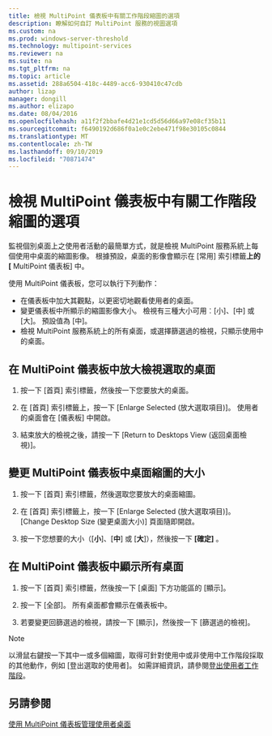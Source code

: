 ```yaml
---
title: 檢視 MultiPoint 儀表板中有關工作階段縮圖的選項
description: 瞭解如何自訂 MultiPoint 服務的視圖選項
ms.custom: na
ms.prod: windows-server-threshold
ms.technology: multipoint-services
ms.reviewer: na
ms.suite: na
ms.tgt_pltfrm: na
ms.topic: article
ms.assetid: 288a6504-418c-4489-acc6-930410c47cdb
author: lizap
manager: dongill
ms.author: elizapo
ms.date: 08/04/2016
ms.openlocfilehash: a11f2f2bbafe4d21e1cd5d56d66a97e08cf35b11
ms.sourcegitcommit: f6490192d686f0a1e0c2ebe471f98e30105c0844
ms.translationtype: MT
ms.contentlocale: zh-TW
ms.lasthandoff: 09/10/2019
ms.locfileid: "70871474"
---
```

# <a name="view-options-for-session-thumbnails-in-multipoint-dashboard"></a>檢視 MultiPoint 儀表板中有關工作階段縮圖的選項
監視個別桌面上之使用者活動的最簡單方式，就是檢視 MultiPoint 服務系統上每個使用中桌面的縮圖影像。 根據預設，桌面的影像會顯示在 [常用] 索引標籤**上的 [** MultiPoint 儀表板] 中。  
  
使用 MultiPoint 儀表板，您可以執行下列動作：  
  
- 在儀表板中加大其觀點，以更密切地觀看使用者的桌面。  
- 變更儀表板中所顯示的縮圖影像大小。 檢視有三種大小可用︰[小]、[中] 或 [大]。 預設值為 [中]。  
- 檢視 MultiPoint 服務系統上的所有桌面，或選擇篩選過的檢視，只顯示使用中的桌面。  
  
## <a name="to-enlarge-the-view-of-a-selected-desktop-in-multipoint-dashboard"></a>在 MultiPoint 儀表板中放大檢視選取的桌面  
  
1.  按一下 [首頁] 索引標籤，然後按一下您要放大的桌面。  
  
2.  在 [首頁] 索引標籤上，按一下 [Enlarge Selected (放大選取項目)]。 使用者的桌面會在 [儀表板] 中開啟。  
  
3.  結束放大的檢視之後，請按一下 [Return to Desktops View (返回桌面檢視)]。  
  
## <a name="to-change-the-size-of-desktop-thumbnails-in-multipoint-dashboard"></a>變更 MultiPoint 儀表板中桌面縮圖的大小  
  
1.  按一下 [首頁] 索引標籤，然後選取您要放大的桌面縮圖。  
  
2.  在 [首頁] 索引標籤上，按一下 [Enlarge Selected (放大選取項目)]。 [Change Desktop Size (變更桌面大小)] 頁面隨即開啟。  
  
3.  按一下您想要的大小（[**小**]、[**中**] 或 [**大**]），然後按一下 **[確定]** 。  
  
## <a name="to-show-all-desktops-in-multipoint-dashboard"></a>在 MultiPoint 儀表板中顯示所有桌面  
  
1.  按一下 [首頁] 索引標籤，然後按一下 [桌面] 下方功能區的 [顯示]。  
  
2.  按一下 [全部]。 所有桌面都會顯示在儀表板中。  
  
3.  若要變更回篩選過的檢視，請按一下 [顯示]，然後按一下 [篩選過的檢視]。  

>[!NOTE] 
> 以滑鼠右鍵按一下其中一或多個縮圖，取得可針對使用中或非使用中工作階段採取的其他動作，例如 [登出選取的使用者]。 如需詳細資訊，請參閱[登出使用者工作階段](Log-Off-User-Sessions.md)。

## <a name="see-also"></a>另請參閱  
[使用 MultiPoint 儀表板管理使用者桌面](Manage-User-Desktops-Using-MultiPoint-Dashboard.md)